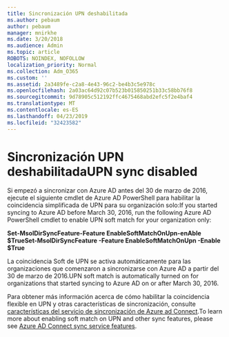 ```yaml
---
title: Sincronización UPN deshabilitada
ms.author: pebaum
author: pebaum
manager: mnirkhe
ms.date: 3/20/2018
ms.audience: Admin
ms.topic: article
ROBOTS: NOINDEX, NOFOLLOW
localization_priority: Normal
ms.collection: Adm_O365
ms.custom: ''
ms.assetid: 2a3489fe-c2a8-4e43-96c2-be4b3c5e978c
ms.openlocfilehash: 2a03ac64d92c07b523b015850251b33c58bb76f8
ms.sourcegitcommit: 9d78905c512192ffc4675468abd2efc5f2e4baf4
ms.translationtype: MT
ms.contentlocale: es-ES
ms.lasthandoff: 04/23/2019
ms.locfileid: "32423582"
---
```

# <a name="upn-sync-disabled"></a><span data-ttu-id="dc8d6-102">Sincronización UPN deshabilitada</span><span class="sxs-lookup"><span data-stu-id="dc8d6-102">UPN sync disabled</span></span>

<span data-ttu-id="dc8d6-103">Si empezó a sincronizar con Azure AD antes del 30 de marzo de 2016, ejecute el siguiente cmdlet de Azure AD PowerShell para habilitar la coincidencia simplificada de UPN para su organización solo:</span><span class="sxs-lookup"><span data-stu-id="dc8d6-103">If you started syncing to Azure AD before March 30, 2016, run the following Azure AD PowerShell cmdlet to enable UPN soft match for your organization only:</span></span>
  
 <span data-ttu-id="dc8d6-104">**Set-MsolDirSyncFeature-Feature EnableSoftMatchOnUpn-enAble $True**</span><span class="sxs-lookup"><span data-stu-id="dc8d6-104">**Set-MsolDirSyncFeature -Feature EnableSoftMatchOnUpn -Enable $True**</span></span>
  
<span data-ttu-id="dc8d6-105">La coincidencia Soft de UPN se activa automáticamente para las organizaciones que comenzaron a sincronizarse con Azure AD a partir del 30 de marzo de 2016.</span><span class="sxs-lookup"><span data-stu-id="dc8d6-105">UPN soft match is automatically turned on for organizations that started syncing to Azure AD on or after March 30, 2016.</span></span>
  
<span data-ttu-id="dc8d6-106">Para obtener más información acerca de cómo habilitar la coincidencia flexible en UPN y otras características de sincronización, consulte [características del servicio de sincronización de Azure ad Connect](https://docs.microsoft.com/azure/active-directory/connect/active-directory-aadconnectsyncservice-features).</span><span class="sxs-lookup"><span data-stu-id="dc8d6-106">To learn more about enabling soft match on UPN and other sync features, please see [Azure AD Connect sync service features](https://docs.microsoft.com/azure/active-directory/connect/active-directory-aadconnectsyncservice-features).</span></span>
  

